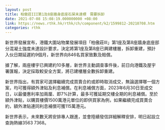 ```yaml
---
layout: post
title: 柏傲莊III第1及8座牆身底座石屎未達標　需要拆卸
date: 2021-07-08 15:08:19.000000000 +08:00
link: https://news.rthk.hk/rthk/ch/component/k2/1599812-20210708.htm
categories: rthk
---
```


新世界發展宣布，港鐵大圍站物業發展項目「柏傲莊III」第1座及第8座牆身底座部分混凝土強度未達設計要求，決定將第1座及第8座已興建樓層，拆卸重建，預計入伙日期延遲約9個月，新世界向846名買家致歉及賠償。

據了解，兩座樓宇已興建約10多層，新世界主動調查事件後，前日向港鐵及屋宇署匯報，決定採取較安全方案，將已建樓層全數拆卸重建。

新世界指出，有買家可選擇繼續完成買賣合約或即時取消成交，無論選擇哪一個方案，均可獲得額外津貼及利息補償。在利息補償方面，2023年6月30日至成交日，以最優惠利率加兩厘、即7%計算，最多可獲延期交樓全期的利息補償。至於額外津貼，以購買樓價1500萬港元單位的即供買家為例，如果繼續完成買賣合約，額外津貼連同利息補償可獲115萬港元。

新世界表示，未來數天將安排專人跟進，並會陸續發信詳細解釋安排，明日起設立查詢熱線3563 7368。
